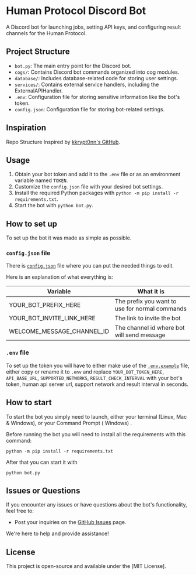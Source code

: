 # Human Protocol Discord Bot

A Discord bot for launching jobs, setting API keys, and configuring result channels for the Human Protocol.

## Project Structure

- `bot.py`: The main entry point for the Discord bot.
- `cogs/`: Contains Discord bot commands organized into cog modules.
- `database/`: Includes database-related code for storing user settings.
- `services/`: Contains external service handlers, including the ExternalAPIHandler.
- `.env`: Configuration file for storing sensitive information like the bot's token.
- `config.json`: Configuration file for storing bot-related settings.

## Inspiration

Repo Structure Inspired by [kkrypt0nn's GitHub](https://github.com/kkrypt0nn).

## Usage

1. Obtain your bot token and add it to the `.env` file or as an environment variable named `TOKEN`.
2. Customize the `config.json` file with your desired bot settings.
3. Install the required Python packages with `python -m pip install -r requirements.txt`.
4. Start the bot with `python bot.py`.

## How to set up

To set up the bot it was made as simple as possible.

### `config.json` file

There is [`config.json`](config.json) file where you can put the
needed things to edit.

Here is an explanation of what everything is:

| Variable                  | What it is                                     |
| ------------------------- | ---------------------------------------------- |
| YOUR_BOT_PREFIX_HERE      | The prefix you want to use for normal commands |
| YOUR_BOT_INVITE_LINK_HERE | The link to invite the bot                     |
| WELCOME_MESSAGE_CHANNEL_ID | The channel id where bot will send message    |

### `.env` file

To set up the token you will have to either make use of the [`.env.example`](.env.example) file, either copy or rename it to `.env` and replace `YOUR_BOT_TOKEN_HERE`, `API_BASE_URL`, `SUPPORTED_NETWORKS`, `RESULT_CHECK_INTERVAL` with your bot's token, human api server url, support network and result interval in seconds.

## How to start

To start the bot you simply need to launch, either your terminal (Linux, Mac & Windows), or your Command Prompt (
Windows)
.

Before running the bot you will need to install all the requirements with this command:

```
python -m pip install -r requirements.txt
```

After that you can start it with

```
python bot.py
```

## Issues or Questions

If you encounter any issues or have questions about the bot's functionality, feel free to:
- Post your inquiries on the [GitHub Issues](https://github.com/sarthakvijayvergiya/humanprotocol-discord-bot/issues) page.

We're here to help and provide assistance!

## License

This project is open-source and available under the [MIT License].
